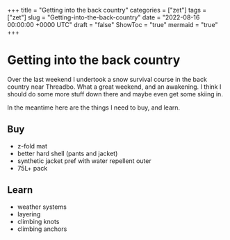 +++
title = "Getting into the back country"
categories = ["zet"]
tags = ["zet"]
slug = "Getting-into-the-back-country"
date = "2022-08-16 00:00:00 +0000 UTC"
draft = "false"
ShowToc = "true"
mermaid = "true"
+++

# Getting into the back country

Over the last weekend I undertook a snow survival course in the back country
near Threadbo. What a great weekend, and an awakening. I think I should
do some more stuff down there and maybe even get some skiing in. 

In the meantime here are the things I need to buy, and learn.

## Buy

- z-fold mat
- better hard shell (pants and jacket)
- synthetic jacket pref with water repellent outer
- 75L+ pack

## Learn

- weather systems
- layering
- climbing knots
- climbing anchors


